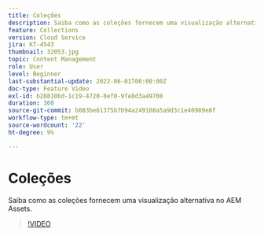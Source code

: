 ```yaml
---
title: Coleções
description: Saiba como as coleções fornecem uma visualização alternativa no AEM Assets.
feature: Collections
version: Cloud Service
jira: KT-4543
thumbnail: 32053.jpg
topic: Content Management
role: User
level: Beginner
last-substantial-update: 2022-06-01T00:00:00Z
doc-type: Feature Video
exl-id: b28810bd-1c19-4720-8ef0-9fe8d3a49708
duration: 360
source-git-commit: b083be61375b7b94a249108a5a9d3c1e40989e8f
workflow-type: tm+mt
source-wordcount: '22'
ht-degree: 9%

---
```


# Coleções

Saiba como as coleções fornecem uma visualização alternativa no AEM Assets.

>[!VIDEO](https://video.tv.adobe.com/v/32053?quality=12&learn=on)
